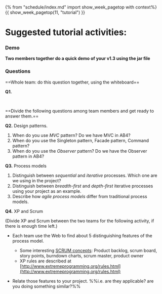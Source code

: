 {% from "schedule/index.md" import show_week_pagetop with context%}
{{ show_week_pagetop(11, "tutorial") }}

# Suggested tutorial activities:

### Demo
**Two members together do a quick demo of your v1.3 using the jar file**

### Questions

==Whole team: do this question together, using the whiteboard==

**Q1.**

<div class="indented">
  <include src="../../book/testCaseDesign/combiningTestInputs/mix/q-testCasesForConsumeMethod.md" />
</div>
<br>

==Divide the following questions among team members and get ready to answer them.==

**Q2.** Design patterns.
1. When do you use _MVC_ pattern? Do we have MVC in AB4?
1. When do you use the Singleton pattern, Facade pattern, Command pattern? 
1. When do you use the _Observer_ pattern? Do we have the Observer pattern in AB4?

**Q3.** Process models

1. Distinguish between _sequential_ and _iterative_ processes. Which one are we using in the project?
1. Distinguish between _breadth-first_ and _depth-first_ iterative processes using your project as an example.
1. Describe how _agile process models_ differ from traditional process models.

**Q4.** XP and Scrum

(Divide XP and Scrum between the two teams for the following activity, if there is enough time left.)

* Each team use the Web to find about 5 distinguishing features of the process model.
  * Some interesting [SCRUM concepts](https://www.scrum.org/resources/what-is-scrum): Product backlog, scrum board, story points, burndown charts, scrum master, product owner
  * XP rules are described at [http://www.extremeprogramming.org/rules.html](http://www.extremeprogramming.org/rules.html)

* Relate those features to your project. %%i.e. are they applicable? are you doing something similar?%%
